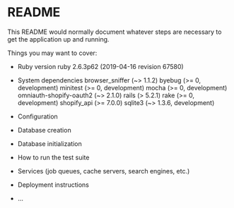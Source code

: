 # README

This README would normally document whatever steps are necessary to get the
application up and running.

Things you may want to cover:

* Ruby version
ruby 2.6.3p62 (2019-04-16 revision 67580)

* System dependencies
  browser_sniffer (~> 1.1.2)
  byebug (>= 0, development)
  minitest (>= 0, development)
  mocha (>= 0, development)
  omniauth-shopify-oauth2 (~> 2.1.0)
  rails (> 5.2.1)
  rake (>= 0, development)
  shopify_api (>= 7.0.0)
  sqlite3 (~> 1.3.6, development)

* Configuration

* Database creation

* Database initialization

* How to run the test suite

* Services (job queues, cache servers, search engines, etc.)

* Deployment instructions

* ...

